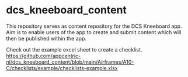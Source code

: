 # dcs_kneeboard_content

This repository serves as content repository for the DCS Kneeboard app.
Aim is to enable users of the app to create and submit content which will then be published within the app.

Check out the example excel sheet to create a checklist. 
https://github.com/appcentric-nl/dcs_kneeboard_content/blob/main/Airframes/A10-C/checklists/example/checklists-example.xlsx
